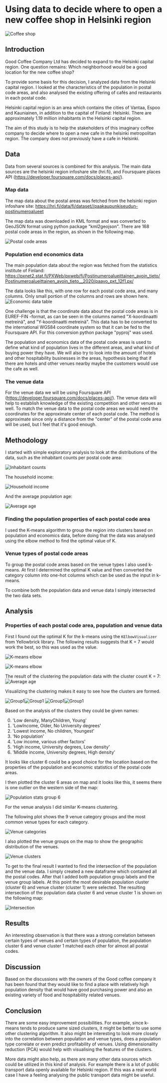
# Using data to decide where to open a new coffee shop in Helsinki region

![Coffee shop](jazmin-quaynor-9Y8vxVQN4o4-unsplash_s.png)

## Introduction

Good Coffee Company Ltd has decided to expand to the Helsinki capital region. One question remains: Which neighborhood would be a good location for the new coffee shop?

To provide some basis for this decision, I analyzed data from the Helsinki capital region. I looked at the characteristics of the population in postal code areas, and also analysed the existing offering of cafés and restaurants in each postal code.

Helsinki capital region is an area which contains the cities of Vantaa, Espoo and Kauniainen, in addition to the capital of Finland: Helsinki. There are approximately 1.19 million inhabitants in the Helsinki capital region.

The aim of this study is to help the stakeholders of this imaginary coffee company to decide where to open a new cafe in the helsinki metropolitan region. The company does not previously have a cafe in Helsinki.


## Data

Data from several sources is combined for this analysis. The main data sources are the helsinki region infoshare site (hri.fi), and Foursquare places API (https://developer.foursquare.com/docs/places-api/).

### Map data
The map data about the postal areas was fetched from the helsinki region infoshare site: https://hri.fi/data/fi/dataset//paakaupunkiseudun-postinumeroalueet

The map data was downloaded in KML format and was converted to GeoJSON format using python package "kml2geojson". There are 168 postal code areas in the region, as shown in the following map. 

![Postal code areas](images/postal_code_areas.PNG)

### Population end economics data

The main population data about the region was fetched from the statistics institute of Finland: https://pxnet2.stat.fi/PXWeb/pxweb/fi/Postinumeroalueittainen_avoin_tieto/Postinumeroalueittainen_avoin_tieto__2020/paavo_pxt_12f1.px/

The data looks like this, with one row for each postal code area, and many columns. Only small portion of the columns and rows are shown here.
![Economic data table](images/economic_data1.PNG)

One challenge is that the coordinate data about the postal code areas is in EUREF-FIN -format, as can be seen in the columns named "X-koordinaatti metreinä", and "Y-koordinaatti metreinä". This data has to be converted to the international WGS84 coordinate system so that it can be fed to the Foursquare API. For this conversion python package "pyproj" was used.

The population and economics data of the postal code areas is used to define what kind of population lives in the different areas, and what kind of buying power they have. We will also try to look into the amount of hotels and other hospitability businesses in the areas, hypothesis being that if there are hotels and other venues nearby maybe the customers would use the cafe as well.

### The venue data

For the venue data we will be using Foursquare API (https://developer.foursquare.com/docs/places-api/). The venue data will help to establish knowledge of the existing competition and other venues as well. To match the venue data to the postal code areas we would need the coordinates for the approximate center of each postal code. The method is approximate since only a distance from the "center" of the postal code area will be used, but I feel that it's good enough.

## Methodology 

I started with simple exploratory analysis to look at the distributions of the data, such as the inhabitant counts per postal code area:

![Inhabitant counts](images/inhabitants_per_code.png)

The household income:

![Household income](images/household_income.png)

And the average population age:

![Average age](images/average_age.png)

### Finding the population properties of each postal code area

I used the K-means algorithm to group the region into clusters based on population and economics data, before doing that the data was analysed using the elbow method to find the optimal value of K. 

### Venue types of postal code areas

To group the postal code areas based on the venue types I also used k-means. At first I determined the optimal K value and then converted the category column into one-hot columns which can be used as the input in k-means.

To combine both the population data and venue data I simply intersected the two data sets.

## Analysis

### Properties of each postal code area, population and venue data

First I found out the optimal K for the k-means using the `KElbowVisualizer` from Yellowbrick library. The following results suggests that K = 7 would work the best, so this was used as the value.

![K-means elbow](images/econ_kmeans_elbow.PNG)

![K-means elbow](images/econ_kmeans_elbow_chart.PNG)

The result of the clustering the population data with the cluster count K = 7:
![Average age](images/pop_properties.PNG)

Visualizing the clustering makes it easy to see how the clusters are formed.

![Group1](images/econ_grp1.png)![Group1](images/econ_grp2.png)
![Group1](images/econ_grp3.png)![Group1](images/econ_grp4.png)

Based on the analysis of the clusters they could be given names:

0. 'Low density, ManyChildren, Young'
1. 'LowIncome, Older, No University degrees'
2. 'Lowest income, No children, Youngest'
3. 'No population'
4. 'Low income, various other factors'
5. 'High income, University degrees, Low density'
6. 'Middle income, University degrees, High density'

It looks like cluster 6 could be a good choice for the location based on the properties of the population and economic statistics of the postal code areas.

I then plotted the cluster 6 areas on map and it looks like this, it seems there is one outlier on the western side of the map:

![Population stats group 6](images/area_map_cluster6.PNG)


For the venue analysis I did similar K-means clustering.

The following plot shows the 9 venue category groups and the most common venue types for each category.

![Venue categories](images/venue_categories.png)

I also plotted the venue groups on the map to show the geographic distribution of the venues.

![Venue clusters](images/venue_clusters.PNG)

To get to the final result I wanted to find the intersection of the population and the venue data. I simply created a new dataframe which contained all the postal codes. After that I added both population group labels and the venue group labels. At this point the most desirable population cluster (cluster 6) and venue cluster (cluster 1) were selected. The resulting intersection of the population data cluster 6 and venue cluster 1 is shown on the following map:

![Intersection](images/intersection_map.PNG)

## Results 

An interesting observation is that there was a strong correlation between certain types of venues and certain types of population, the population cluster 6 and venue cluster 1 matched each other for almost all postal codes.

## Discussion 

Based on the discussions with the owners of the Good coffee company it has been found that they would like to find a place with relatively high population density that would have good purchasing power and also an existing variety of food and hospitability related venues.


## Conclusion 

There are some easy improvement possibilities. For example, since k-means tends to produce same sized clusters, it might be better to use some other clustering algorithm. It also might be interesting to look more closely into the correlation between population and venue types, does a population type correlate or even predict profitability of venues. Using dimensionality reduction (PCA) would help with visualising the features of the clusters.

More data might also help, as there are many other data sources which could be utilized in this kind of analysis. For example there is a lot of public transport data openly available for Helsinki region. If this was a real world case I have a feeling analysing the public transport data might be useful.




